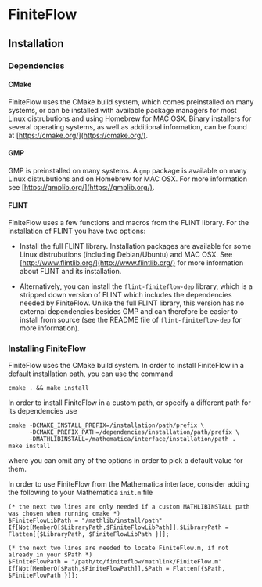 FiniteFlow
==========

Installation
------------

### Dependencies

#### CMake

FiniteFlow uses the CMake build system, which comes preinstalled on
many systems, or can be installed with available package managers for
most Linux distrubutions and using Homebrew for MAC OSX.  Binary
installers for several operating systems, as well as additional
information, can be found at [https://cmake.org/](https://cmake.org/).


#### GMP

GMP is preinstalled on many systems.  A `gmp` package is available on
many Linux distrubutions and on Homebrew for MAC OSX.  For more
information see [https://gmplib.org/](https://gmplib.org/).


#### FLINT

FiniteFlow uses a few functions and macros from the FLINT library.
For the installation of FLINT you have two options:

- Install the full FLINT library.  Installation packages are available
  for some Linux distrubutions (including Debian/Ubuntu) and MAC OSX.
  See [http://www.flintlib.org/](http://www.flintlib.org/) for more
  information about FLINT and its installation.

- Alternatively, you can install the `flint-finiteflow-dep` library,
  which is a stripped down version of FLINT which includes the
  dependencies needed by FiniteFlow.  Unlike the full FLINT library,
  this version has no external dependencies besides GMP and can
  therefore be easier to install from source (see the README file of
  `flint-finiteflow-dep` for more information).


### Installing FiniteFlow

FiniteFlow uses the CMake build system.  In order to install
FiniteFlow in a default installation path, you can use the command
```
cmake . && make install
```

In order to install FiniteFlow in a custom path, or specify a
different path for its dependencies use
```
cmake -DCMAKE_INSTALL_PREFIX=/installation/path/prefix \
      -DCMAKE_PREFIX_PATH=/dependencies/installation/path/prefix \
      -DMATHLIBINSTALL=/mathematica/interface/installation/path .
make install
```
where you can omit any of the options in order to pick a default value
for them.

In order to use FiniteFlow from the Mathematica interface, consider
adding the following to your Mathematica `init.m` file
```
(* the next two lines are only needed if a custom MATHLIBINSTALL path was chosen when running cmake *)
$FiniteFlowLibPath = "/mathlib/install/path"
If[Not[MemberQ[$LibraryPath,$FiniteFlowLibPath]],$LibraryPath = Flatten[{$LibraryPath, $FiniteFlowLibPath }]];

(* the next two lines are needed to locate FiniteFlow.m, if not already in your $Path *)
$FiniteFlowPath = "/path/to/finiteflow/mathlink/FiniteFlow.m"
If[Not[MemberQ[$Path,$FiniteFlowPath]],$Path = Flatten[{$Path, $FiniteFlowPath }]];
```

